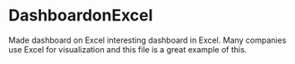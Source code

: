 # DashboardonExcel
Made dashboard on Excel
interesting dashboard in Excel. Many companies use Excel for visualization and this file is a great example of this.
